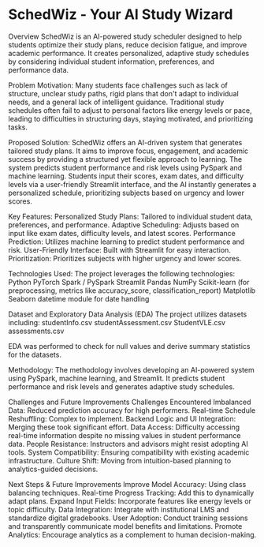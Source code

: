 # SchedWiz - Your AI Study Wizard


Overview
SchedWiz is an AI-powered study scheduler designed to help students optimize their study plans, reduce decision fatigue, and improve academic performance. It creates personalized, adaptive study schedules by considering individual student information, preferences, and performance data. 


Problem Motivation:
Many students face challenges such as lack of structure, unclear study paths, rigid plans that don't adapt to individual needs, and a general lack of intelligent guidance. Traditional study schedules often fail to adjust to personal factors like energy levels or pace, leading to difficulties in structuring days, staying motivated, and prioritizing tasks. 


Proposed Solution:
SchedWiz offers an AI-driven system that generates tailored study plans. It aims to improve focus, engagement, and academic success by providing a structured yet flexible approach to learning. The system predicts student performance and risk levels using PySpark and machine learning. Students input their scores, exam dates, and difficulty levels via a user-friendly Streamlit interface, and the AI instantly generates a personalized schedule, prioritizing subjects based on urgency and lower scores.


Key Features:
  Personalized Study Plans: Tailored to individual student data, preferences, and performance. 
  Adaptive Scheduling: Adjusts based on input like exam dates, difficulty levels, and latest       scores. 
  Performance Prediction: Utilizes machine learning to predict student performance and risk. 
  User-Friendly Interface: Built with Streamlit for easy interaction. 
  Prioritization: Prioritizes subjects with higher urgency and lower scores.


Technologies Used: 
The project leverages the following technologies:
  Python 
  PyTorch 
  Spark / PySpark 
  Streamlit 
  Pandas 
  NumPy 
  Scikit-learn (for preprocessing, metrics like 
  accuracy_score, classification_report) 
  Matplotlib 
  Seaborn 
  datetime module for date handling


Dataset and Exploratory Data Analysis (EDA)
The project utilizes datasets including:
  studentInfo.csv 
  studentAssessment.csv 
  StudentVLE.csv 
  assessments.csv

EDA was performed to check for null values and derive summary statistics for the datasets. 

Methodology:
The methodology involves developing an AI-powered system using PySpark, machine learning, and Streamlit. It predicts student performance and risk levels and generates adaptive study schedules.


Challenges and Future Improvements
Challenges Encountered
  Imbalanced Data: Reduced prediction accuracy for high performers. 
  Real-time Schedule Reshuffling: Complex to implement. 
  Backend Logic and UI Integration: Merging these took significant effort. 
  Data Access: Difficulty accessing real-time information despite no missing values in student     performance data. 
  People Resistance: Instructors and advisors might resist adopting AI tools. 
  System Compatibility: Ensuring compatibility with existing academic infrastructure. 
  Culture Shift: Moving from intuition-based planning to analytics-guided decisions. 

Next Steps & Future Improvements
  Improve Model Accuracy: Using class balancing techniques. 
  Real-time Progress Tracking: Add this to dynamically adapt plans. 
  Expand Input Fields: Incorporate features like energy levels or topic difficulty. 
  Data Integration: Integrate with institutional LMS and standardize digital gradebooks. 
  User Adoption: Conduct training sessions and transparently communicate model benefits and        limitations. 
  Promote Analytics: Encourage analytics as a complement to human decision-making.
